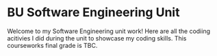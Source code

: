 # BU Software Engineering Unit
Welcome to my Software Engineering unit work! Here are all the codiing acitivies I did during the unit to showcase my coding skills.
This courseworks final grade is TBC.
